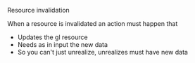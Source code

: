 

Resource invalidation

When a resource is invalidated an action must happen that
- Updates the gl resource
- Needs as in input the new data
- So you can't just unrealize, unrealizes must have new data


